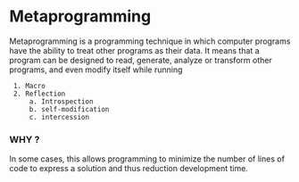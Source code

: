 # Metaprogramming
Metaprogramming is a programming technique in which computer programs have the ability to treat other programs as their data. It means that a program can be designed to read, generate, analyze or transform other programs, and even modify itself while running

   ```
    1. Macro
    2. Reflection
        a. Introspection
        b. self-modification
        c. intercession
   ```

### WHY ?

In some cases, this allows programming to minimize the number of lines of code to express a solution and thus reduction development time.
